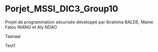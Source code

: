 # Porjet_MSSI_DIC3_Group10
Projet de programmation sécurisée développé par Ibrahima BALDE, Mame Fatou NIANG et Aly NDAO

Taanaal

Test1

